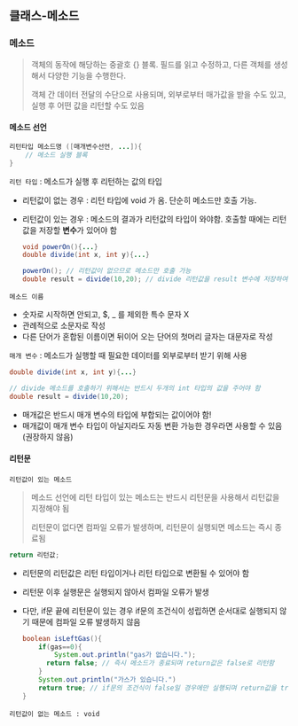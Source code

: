 ## 클래스-메소드

### 메소드

> 객체의 동작에 해당하는 중괄호 {} 블록. 필드를 읽고 수정하고, 다른 객체를 생성해서 다양한 기능을 수행한다.
>
> 객체 간 데이터 전달의 수단으로 사용되며, 외부로부터 매가값을 받을 수도 있고, 실행 후 어떤 값을 리턴할 수도 있음



#### 메소드 선언

```java
리턴타입 메소드명 ([매개변수선언, ...]){
    // 메소드 실행 블록
}
```

`리턴 타입` : 메소드가 실행 후 리턴하는 값의 타입

* 리턴값이 없는 경우 : 리턴 타입에 void 가 옴. 단순히 메소드만 호출 가능.

* 리턴값이 있는 경우 : 메소드의 결과가 리턴값의 타입이 와야함. 호출할 때에는 리턴값을 저장할 <B>변수</B>가 있어야 함

  ```java
  void powerOn(){...}
  double divide(int x, int y){...}
  
  powerOn(); // 리턴값이 없으므로 메소드만 호출 가능
  double result = divide(10,20); // divide 리턴값을 result 변수에 저장하여 호출
  ```



`메소드 이름` 

* 숫자로 시작하면 안되고, $, _ 를 제외한 특수 문자 X
* 관례적으로 소문자로 작성
* 다른 단어가 혼합된 이름이면 뒤이어 오는 단어의 첫머리 글자는 대문자로 작성



`매개 변수` : 메소드가 실행할 때 필요한 데이터를 외부로부터 받기 위해 사용

```java
double divide(int x, int y){...}

// divide 메소드를 호출하기 위해서는 반드시 두개의 int 타입의 값을 주어야 함
double result = divide(10,20);
```

* 매개값은 반드시 매개 변수의 타입에 부합되는 값이어야 함!
* 매개값이 매개 변수 타입이 아닐지라도 자동 변환 가능한 경우라면 사용할 수 있음 (권장하지 않음)



#### 리턴문

`리턴값이 있는 메소드` 

> 메소드 선언에 리턴 타입이 있는 메소드는 반드시 리턴문을 사용해서 리턴값을 지정해야 됨
>
> 리턴문이 없다면 컴파일 오류가 발생하며, 리턴문이 실행되면 메소드는 즉시 종료됨

```java
return 리턴값;
```

* 리턴문의 리턴값은 리턴 타입이거나 리턴 타입으로 변환될 수 있어야 함

* 리턴문 이후 실행문은 실행되지 않아서 컴파일 오류가 발생

* 다만, if문 끝에 리턴문이 있는 경우 if문의 조건식이 성립하면 순서대로 실행되지 않기 때문에 컴파일 오류 발생하지 않음

  ```java
  boolean isLeftGas(){
      if(gas==0){
          System.out.println("gas가 없습니다.");
      	return false; // 즉시 메소드가 종료되며 return값은 false로 리턴함
      }
      System.out.println("가스가 있습니다.")
      return true; // if문의 조건식이 false일 경우에만 실행되며 return값을 true로 리턴
  }
  ```



`리턴값이 없는 메소드 : void`



